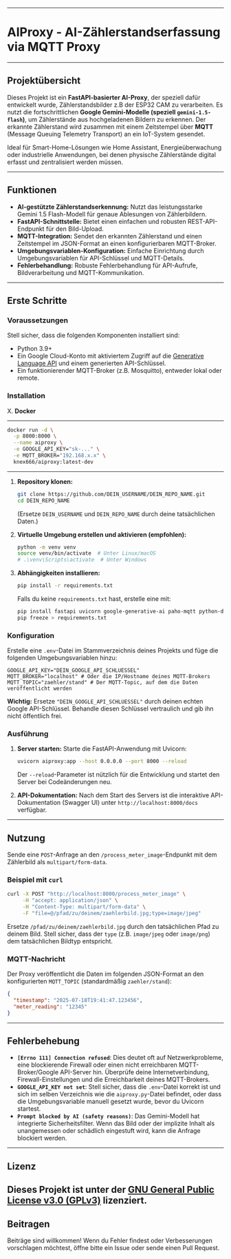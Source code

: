 
-----

# AIProxy - AI-Zählerstandserfassung via MQTT Proxy

-----

## Projektübersicht

Dieses Projekt ist ein **FastAPI-basierter AI-Proxy**, der speziell dafür entwickelt wurde, Zählerstandsbilder z.B der ESP32 CAM zu verarbeiten. Es nutzt die fortschrittlichen **Google Gemini-Modelle (speziell `gemini-1.5-flash`)**, um Zählerstände aus hochgeladenen Bildern zu erkennen. Der erkannte Zählerstand wird zusammen mit einem Zeitstempel über **MQTT** (Message Queuing Telemetry Transport) an ein IoT-System gesendet.

Ideal für Smart-Home-Lösungen wie Home Assistant, Energieüberwachung oder industrielle Anwendungen, bei denen physische Zählerstände digital erfasst und zentralisiert werden müssen.

-----

## Funktionen

  * **AI-gestützte Zählerstandserkennung:** Nutzt das leistungsstarke Gemini 1.5 Flash-Modell für genaue Ablesungen von Zählerbildern.
  * **FastAPI-Schnittstelle:** Bietet einen einfachen und robusten REST-API-Endpunkt für den Bild-Upload.
  * **MQTT-Integration:** Sendet den erkannten Zählerstand und einen Zeitstempel im JSON-Format an einen konfigurierbaren MQTT-Broker.
  * **Umgebungsvariablen-Konfiguration:** Einfache Einrichtung durch Umgebungsvariablen für API-Schlüssel und MQTT-Details.
  * **Fehlerbehandlung:** Robuste Fehlerbehandlung für API-Aufrufe, Bildverarbeitung und MQTT-Kommunikation.

-----

## Erste Schritte

### Voraussetzungen

Stell sicher, dass die folgenden Komponenten installiert sind:

  * Python 3.9+
  * Ein Google Cloud-Konto mit aktiviertem Zugriff auf die [Generative Language API](https://console.cloud.google.com/apis/library/generativelanguage.googleapis.com) und einem generierten API-Schlüssel.
  * Ein funktionierender MQTT-Broker (z.B. Mosquitto), entweder lokal oder remote.

### Installation

X. **Docker**

-----

```bash
docker run -d \
  -p 8000:8000 \
  --name aiproxy \
  -e GOOGLE_API_KEY="sk-..." \
  -e MQTT_BROKER="192.168.x.x" \
  knex666/aiproxy:latest-dev
```

-----


1.  **Repository klonen:**

    ```bash
    git clone https://github.com/DEIN_USERNAME/DEIN_REPO_NAME.git
    cd DEIN_REPO_NAME
    ```

    (Ersetze `DEIN_USERNAME` und `DEIN_REPO_NAME` durch deine tatsächlichen Daten.)

2.  **Virtuelle Umgebung erstellen und aktivieren (empfohlen):**

    ```bash
    python -m venv venv
    source venv/bin/activate  # Unter Linux/macOS
    # .\venv\Scripts\activate  # Unter Windows
    ```

3.  **Abhängigkeiten installieren:**

    ```bash
    pip install -r requirements.txt
    ```

    Falls du keine `requirements.txt` hast, erstelle eine mit:

    ```bash
    pip install fastapi uvicorn google-generative-ai paho-mqtt python-dotenv
    pip freeze > requirements.txt
    ```

### Konfiguration

Erstelle eine `.env`-Datei im Stammverzeichnis deines Projekts und füge die folgenden Umgebungsvariablen hinzu:

```dotenv
GOOGLE_API_KEY="DEIN_GOOGLE_API_SCHLUESSEL"
MQTT_BROKER="localhost" # Oder die IP/Hostname deines MQTT-Brokers
MQTT_TOPIC="zaehler/stand" # Der MQTT-Topic, auf dem die Daten veröffentlicht werden
```

**Wichtig:** Ersetze `"DEIN_GOOGLE_API_SCHLUESSEL"` durch deinen echten Google API-Schlüssel. Behandle diesen Schlüssel vertraulich und gib ihn nicht öffentlich frei.

### Ausführung

1.  **Server starten:**
    Starte die FastAPI-Anwendung mit Uvicorn:

    ```bash
    uvicorn aiproxy:app --host 0.0.0.0 --port 8000 --reload
    ```

    Der `--reload`-Parameter ist nützlich für die Entwicklung und startet den Server bei Codeänderungen neu.

2.  **API-Dokumentation:**
    Nach dem Start des Servers ist die interaktive API-Dokumentation (Swagger UI) unter `http://localhost:8000/docs` verfügbar.

-----

## Nutzung

Sende eine `POST`-Anfrage an den `/process_meter_image`-Endpunkt mit dem Zählerbild als `multipart/form-data`.

### Beispiel mit `curl`

```bash
curl -X POST "http://localhost:8000/process_meter_image" \
     -H "accept: application/json" \
     -H "Content-Type: multipart/form-data" \
     -F "file=@/pfad/zu/deinem/zaehlerbild.jpg;type=image/jpeg"
```

Ersetze `/pfad/zu/deinem/zaehlerbild.jpg` durch den tatsächlichen Pfad zu deinem Bild. Stell sicher, dass der `type` (z.B. `image/jpeg` oder `image/png`) dem tatsächlichen Bildtyp entspricht.


### MQTT-Nachricht

Der Proxy veröffentlicht die Daten im folgenden JSON-Format an den konfigurierten `MQTT_TOPIC` (standardmäßig `zaehler/stand`):

```json
{
  "timestamp": "2025-07-18T19:41:47.123456",
  "meter_reading": "12345"
}
```

-----

## Fehlerbehebung

  * **`[Errno 111] Connection refused`**: Dies deutet oft auf Netzwerkprobleme, eine blockierende Firewall oder einen nicht erreichbaren MQTT-Broker/Google API-Server hin. Überprüfe deine Internetverbindung, Firewall-Einstellungen und die Erreichbarkeit deines MQTT-Brokers.
  * **`GOOGLE_API_KEY not set`**: Stell sicher, dass die `.env`-Datei korrekt ist und sich im selben Verzeichnis wie die `aiproxy.py`-Datei befindet, oder dass die Umgebungsvariable manuell gesetzt wurde, bevor du Uvicorn startest.
  * **`Prompt blocked by AI (safety reasons)`**: Das Gemini-Modell hat integrierte Sicherheitsfilter. Wenn das Bild oder der implizite Inhalt als unangemessen oder schädlich eingestuft wird, kann die Anfrage blockiert werden.

-----

## Lizenz

Dieses Projekt ist unter der [GNU General Public License v3.0 (GPLv3)](https://www.gnu.org/licenses/gpl-3.0.html) lizenziert. 
-----

## Beitragen

Beiträge sind willkommen\! Wenn du Fehler findest oder Verbesserungen vorschlagen möchtest, öffne bitte ein Issue oder sende einen Pull Request.


